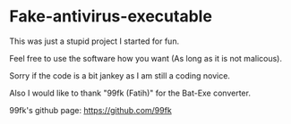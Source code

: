 # Fake-antivirus-executable

This was just a stupid project I started for fun.

Feel free to use the software how you want (As long as it is not malicous).

Sorry if the code is a bit jankey as I am still a coding novice.

Also I would like to thank "99fk (Fatih)" for the Bat-Exe converter.

99fk's github page:           https://github.com/99fk


